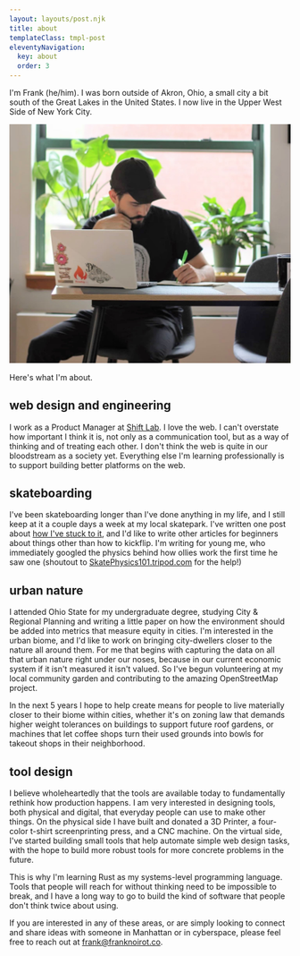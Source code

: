 ```yaml
---
layout: layouts/post.njk
title: about
templateClass: tmpl-post
eleventyNavigation:
  key: about
  order: 3
---
```


I'm Frank (he/him). I was born outside of Akron, Ohio, a small city a bit south of the Great Lakes in the United States. I now live in the Upper West Side of New York City.

<div class='steezy'>
  <img alt='Frank sitting at his dining table, seated in front of a laptop and writing in a notebook. His Monsterra plant and peace lily sit on a window sill behind him.' src='/img/about-me.jpg'>
</div>

Here's what I'm about.

## web design and engineering
I work as a Product Manager at [Shift Lab](https://shiftlab.co). I love the web. I can't overstate how important I think it is, not only as a communication tool, but as a way of thinking and of treating each other. I don't think the web is quite in our bloodstream as a society yet. Everything else I'm learning professionally is to support building better platforms on the web.

## skateboarding
I've been skateboarding longer than I've done anything in my life, and I still keep at it a couple days a week at my local skatepark. I've written one post about [how I've stuck to it](/posts/skateboarding-fundamentals/), and I'd like to write other articles for beginners about things other than how to kickflip. I'm writing for young me, who immediately googled the physics behind how ollies work the first time he saw one (shoutout to [SkatePhysics101.tripod.com](https://skatephysics101.tripod.com/physicsinskateboardingtheollie/index.html) for the help!)

## urban nature
I attended Ohio State for my undergraduate degree, studying City & Regional Planning and writing a little paper on how the environment should be added into metrics that measure equity in cities. I'm interested in the urban biome, and I'd like to work on bringing city-dwellers closer to the nature all around them. For me that begins with capturing the data on all that urban nature right under our noses, because in our current economic system if it isn't measured it isn't valued. So I've begun volunteering at my local community garden and contributing to the amazing OpenStreetMap project.

In the next 5 years I hope to help create means for people to live materially closer to their biome within cities, whether it's on zoning law that demands higher weight tolerances on buildings to support future roof gardens, or machines that let coffee shops turn their used grounds into bowls for takeout shops in their neighborhood.

## tool design
I believe wholeheartedly that the tools are available today to fundamentally rethink how production happens. I am very interested in designing tools, both physical and digital, that everyday people can use to make other things. On the physical side I have built and donated a 3D Printer, a four-color t-shirt screenprinting press, and a CNC machine. On the virtual side, I've started building small tools that help automate simple web design tasks, with the hope to build more robust tools for more concrete problems in the future.

This is why I'm learning Rust as my systems-level programming language. Tools that people will reach for without thinking need to be impossible to break, and I have a long way to go to build the kind of software that people don't think twice about using.

If you are interested in any of these areas, or are simply looking to connect and share ideas with someone in Manhattan or in cyberspace, please feel free to reach out at <a href='mailto:frank@franknoirot.co'>frank@franknoirot.co</a>.